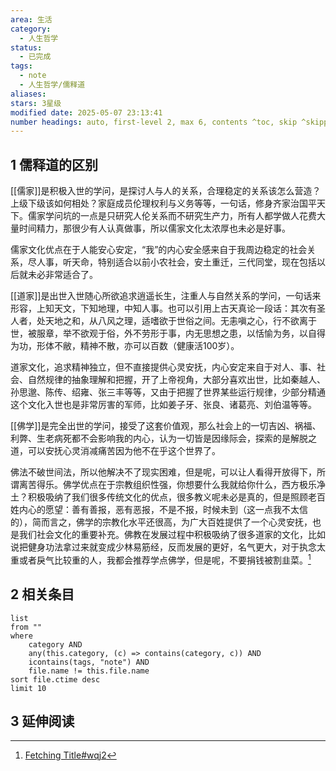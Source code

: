```yaml
---
area: 生活
category:
  - 人生哲学
status:
  - 已完成
tags:
  - note
  - 人生哲学/儒释道
aliases: 
stars: 3星级
modified date: 2025-05-07 23:13:41
number headings: auto, first-level 2, max 6, contents ^toc, skip ^skipped, start-at 1, _.1.1
---
```

## 1 儒释道的区别
[[儒家]]是积极入世的学问，是探讨人与人的关系，合理稳定的关系该怎么营造？上级下级该如何相处？家庭成员伦理权利与义务等等，一句话，修身齐家治国平天下。儒家学问坑的一点是只研究人伦关系而不研究生产力，所有人都学做人花费大量时间精力，那很少有人认真做事，所以儒家文化太浓厚也未必是好事。

儒家文化优点在于人能安心安定，“我”的内心安全感来自于我周边稳定的社会关系，尽人事，听天命，特别适合以前小农社会，安土重迁，三代同堂，现在包括以后就未必非常适合了。

[[道家]]是出世入世随心所欲追求逍遥长生，注重人与自然关系的学问，一句话来形容，上知天文，下知地理，中知人事。也可以引用上古天真论一段话：其次有圣人者，处天地之和，从八风之理，适嗜欲于世俗之间。无恚嗔之心，行不欲离于世，被服章，举不欲观于俗，外不劳形于事，内无思想之患，以恬愉为务，以自得为功，形体不敝，精神不散，亦可以百数（健康活100岁）。

道家文化，追求精神独立，但不直接提供心灵安抚，内心安定来自于对人、事、社会、自然规律的抽象理解和把握，开了上帝视角，大部分喜欢出世，比如秦越人、孙思邈、陈传、绍雍、张三丰等等，又由于把握了世界某些运行规律，少部分精通这个文化入世也是非常厉害的军师，比如姜子牙、张良、诸葛亮、刘伯温等等。

[[佛学]]是完全出世的学问，接受了这套价值观，那么社会上的一切吉凶、祸福、利弊、生老病死都不会影响我的内心，认为一切皆是因缘际会，探索的是解脱之道，可以安抚心灵消减痛苦因为他不在乎这个世界了。

佛法不破世间法，所以他解决不了现实困难，但是呢，可以让人看得开放得下，所谓离苦得乐。佛学优点在于宗教组织性强，你想要什么我就给你什么，西方极乐净土？积极吸纳了我们很多传统文化的优点，很多教义呢未必是真的，但是照顾老百姓内心的愿望：善有善报，恶有恶报，不是不报，时候未到（这一点我不太信的），简而言之，佛学的宗教化水平还很高，为广大百姓提供了一个心灵安抚，也是我们社会文化的重要补充。佛教在发展过程中积极吸纳了很多道家的文化，比如说把健身功法拿过来就变成少林易筋经，反而发展的更好，名气更大，对于执念太重或者戾气比较重的人，我都会推荐学点佛学，但是呢，不要捐钱被割韭菜。[^1]

## 2 相关条目
```dataview
list
from ""
where 
    category AND
    any(this.category, (c) => contains(category, c)) AND
    icontains(tags, "note") AND
    file.name != this.file.name
sort file.ctime desc
limit 10
```
## 3 延伸阅读

[^1]: [Fetching Title#wqj2](https://www.zhihu.com/question/527382331)